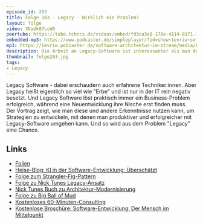 ```yaml
---
episode_id: 203
title: Folge 203 - Legacy - Wirklich ein Problem?
layout: folge
video: XKadk07LcW8
peertube: https://tube.tchncs.de/videos/embed/fd3ca3e8-176e-4114-8171-1377826aea1f
embedded-mp3: https://www.podcaster.de/simpleplayer/?id=show~1evriw~software-architektur-im-stream~pod-1acfa8f11e06cee8b65c7546b8&v=1708024002
mp3: https://1evriw.podcaster.de/software-architektur-im-stream/media/Legacy_-_Wirklich_ein_Problem.mp3
description: Die Arbeit an Legacy-Software ist interessanter als man denkt.
thumbnail: folge203.jpg
tags:
- Legacy
---
```


Legacy Software - dabei erschaudern auch erfahrene
Techniker:innen. Aber Legacy heißt eigentlich so viel wie "Erbe" und
ist nur in der IT rein negativ besetzt. Und Legacy Software löst
praktisch immer ein Business-Problem erfolgreich, während eine
Neuentwicklung ihre Nische erst finden muss. Der Vortrag zeigt, wie
man diese und andere Erkenntnisse nutzen kann, um Strategien zu
entwickeln, mit denen man produktiver und erfolgreicher mit
Legacy-Software umgehen kann. Und so wird aus dem Problem "Legacy"
eine Chance.

## Links

* [Folien](https://speakerdeck.com/ewolff/legacy-software-not-really-a-problem)
* [Heise-Blog: KI in der Software-Entwicklung:
  Überschätzt](https://www.heise.de/blog/KI-in-der-Softwareentwicklung-Ueberschaetzt-9336902.html)
* [Folge zum Strangler-Fig-Pattern](/2023/01/27/folge149.html)
* [Folge zu Nick Tunes Legacy-Ansatz](/2020/08/07/folge011.html)
* [Nick Tunes Buch zu
  Architektur-Modernisierung](https://www.manning.com/books/architecture-modernization)
* [Folge zu Big Ball of Mud](/2023/03/31/folge159.html)
* [Kostenloses 60-Minuten-Consulting](https://swaglab.rocks/60-min-consulting/)
* [Kostenlose Broschüre: Software-Entwicklung: Der Mensch im Mittelpunkt](https://leanpub.com/software-entwicklung-mensch-mittelpunkt/)

